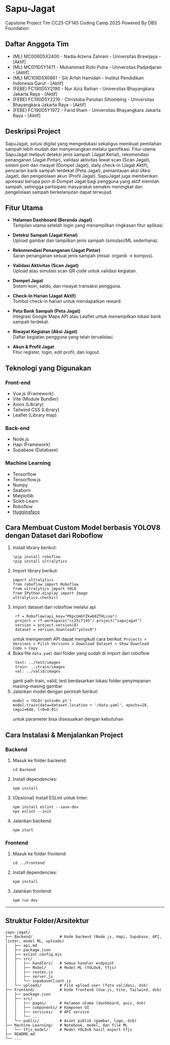 # Sapu-Jagat
Capstone Project Tim CC25-CF145 Coding Camp 2025 Powered By DBS Foundation

## Daftar Anggota Tim
- (ML) MC006D5X2400 - Nadia Alzena Zahrani - Universitas Brawijaya - [Aktif]
- (ML) MC011D5Y1471 - Muhammad Rizki Putra - Universitas Padjadjaran - [Aktif]
- (ML) MC109D5X0661 - Siti Arfah Hamidah - Institut Pendidikan Indonesia Garut - [Aktif]
- (FEBE) FC190D5Y2190 - Nur Aziz Raihan - Universitas Bhayangkara Jakarta Raya - [Aktif]
- (FEBE) FC190D5Y2219 - Christoba Parulian Sihombing - Universitas Bhayangkara Jakarta Raya - [Aktif]
- (FEBE) FC190D5Y1972 - Farid Ilham - Universitas Bhayangkara Jakarta Raya - [Aktif]

## Deskripsi Project
SapuJagat, solusi digital yang mengedukasi sekaligus membuat pemilahan sampah lebih mudah dan menyenangkan melalui gamifikasi. Fitur utama SapuJagat meliputi deteksi jenis sampah (Jagat Kenal), rekomendasi penanganan (Jagat Pintar), validasi aktivitas lewat scan (Scan Jagat), sistem poin dan riwayat (Dompet Jagat), daily check-in (Jagat Aktif), pencarian bank sampah terdekat (Peta Jagat), pemantauan aksi (Aksi Jagat), dan pengelolaan akun (Profil Jagat). SapuJagat juga memberikan apresiasi berupa poin di Dompet Jagat bagi pengguna yang aktif memilah sampah, sehingga partisipasi masyarakat semakin meningkat dan pengelolaan sampah berkelanjutan dapat terwujud.

## Fitur Utama
- **Halaman Dashboard (Beranda Jagat)**  
  Tampilan utama setelah login yang menampilkan ringkasan fitur aplikasi.

- **Deteksi Sampah (Jagat Kenal)**  
  Upload gambar dan tampilkan jenis sampah (simulasi/ML sederhana).

- **Rekomendasi Penanganan (Jagat Pintar)**  
  Saran penanganan sesuai jenis sampah (misal: organik → kompos).

- **Validasi Aktivitas (Scan Jagat)**  
  Upload atau simulasi scan QR code untuk validasi kegiatan.

- **Dompet Jagat**  
  Sistem koin, saldo, dan riwayat transaksi pengguna.

- **Check-In Harian (Jagat Aktif)**  
  Tombol check-in harian untuk mendapatkan reward.

- **Peta Bank Sampah (Peta Jagat)**  
  Integrasi Google Maps API atau Leaflet untuk menampilkan lokasi bank sampah terdekat.

- **Riwayat Kegiatan (Aksi Jagat)**  
  Daftar kegiatan pengguna yang telah tervalidasi.

- **Akun & Profil Jagat**  
  Fitur register, login, edit profil, dan logout.

## Teknologi yang Digunakan

### Front-end
- Vue.js (Framework)
- Vite (Module Bundler)
- Axios (Library)
- Tailwind CSS (Library)
- Leaflet (Library map)

### Back-end
- Node.js
- Hapi (Framework)
- Supabase (Database)

### Machine Learning
- Tensorflow
- Tensorflow.js
- Numpy
- Seaborn
- Matplotlib
- Scikit-Learn
- Roboflow
- [Huggingface](https://huggingface.co/spaces/Schattenn/yolov8-object-detection)

## Cara Membuat Custom Model berbasis YOLOV8 dengan Dataset dari Roboflow
1. Install library berikut:
   ```
   !pip install roboflow
   !pip install ultralytics
   ```
2. Import library berikut:
   ```
   import ultralytics
   from roboflow import Roboflow
   from ultralytics import YOLO
   from IPython.display import Image
   ultralytics.checks()
   ```
3. Import dataset dari roboflow melalui api
   ```
    rf = Roboflow(api_key="PKpcGmbYZkw68ZTHLcoa")
    project = rf.workspace("cc25cf145").project("sapujagat")
    version = project.version(8)
    dataset = version.download("yolov8")
   ```
   untuk memperoleh API dapat mengikuti cara berikut:
   <code>Projects > Versions > Pilih Versions > Download Dataset > Show Download Code > Copy</code>
4. Buka file <code>data.yaml</code> dari folder yang sudah di import dari roboflow
   ```
    test: ../test/images
    train: ../train/images
    val: ../valid/images
   ```
   ganti path train, valid, test berdasarkan lokasi folder penyimpanan masing-masing gambar
5. Jalankan model dengan perintah berikut:
    ```
    model = YOLO('yolov8n.pt')
    model.train(data=dataset.location + '/data.yaml', epochs=20, imgsz=640, lr0=0.01)
   ```
   untuk parameter bisa disesuaikan dengan kebutuhan
   
## Cara Instalasi & Menjalankan Project

### Backend
1. Masuk ke folder backend:
   ```
   cd Backend
   ```
2. Install dependencies:
   ```
   npm install
   ```
3. (Opsional) Install ESLint untuk linter:
   ```
   npm install eslint --save-dev
   npx eslint --init
   ```
4. Jalankan backend:
   ```
   npm start
   ```

### Frontend
1. Masuk ke folder frontend:
   ```
   cd ../Frontend
   ```
2. Install dependencies:
   ```
   npm install
   ```
3. Jalankan frontend:
   ```
   npm run dev
   ```

---

## Struktur Folder/Arsitektur
```
sapu-jagat/
├── Backend/            # Kode backend (Node.js, Hapi, Supabase, API, linter, model ML, uploads)
│   ├── api.md
│   ├── package.json
│   ├── eslint.config.mjs
│   ├── src/
│   │   ├── handlers/   # Semua handler endpoint
│   │   ├── Model/      # Model ML (YOLOv8, tfjs)
│   │   ├── routes.js
│   │   ├── server.js
│   │   └── supabaseClient.js
│   └── uploads/        # File upload user (foto validasi, dsb)
├── Frontend/           # Kode frontend (Vue.js, Vite, Tailwind, dsb)
│   ├── package.json
│   ├── src/
│   │   ├── pages/      # Halaman utama (dashboard, quiz, dsb)
│   │   ├── components/ # Komponen UI
│   │   ├── services/   # API service
│   │   └── ...
│   └── public/         # Asset publik (gambar, logo, dsb)
├── Machine Learning/   # Notebook, model, dan file ML
│   └── tfjs_model/     # Model YOLOv8 hasil export tfjs
├── README.md
└── ...
```


